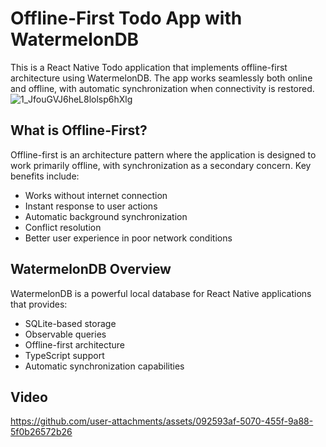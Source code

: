 # Offline-First Todo App with WatermelonDB

This is a React Native Todo application that implements offline-first architecture using WatermelonDB. The app works seamlessly both online and offline, with automatic synchronization when connectivity is restored.
![1_JfouGVJ6heL8lolsp6hXlg](https://github.com/user-attachments/assets/cddd78f0-b7a0-48bd-8bc3-a71fc114b8ff)

## What is Offline-First?

Offline-first is an architecture pattern where the application is designed to work primarily offline, with synchronization as a secondary concern. Key benefits include:

- Works without internet connection
- Instant response to user actions
- Automatic background synchronization
- Conflict resolution
- Better user experience in poor network conditions

## WatermelonDB Overview

WatermelonDB is a powerful local database for React Native applications that provides:

- SQLite-based storage
- Observable queries
- Offline-first architecture
- TypeScript support
- Automatic synchronization capabilities

## Video


https://github.com/user-attachments/assets/092593af-5070-455f-9a88-5f0b26572b26


